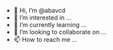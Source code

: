 - 👋 Hi, I’m @abavcd
- 👀 I’m interested in ...
- 🌱 I’m currently learning ...
- 💞️ I’m looking to collaborate on ...
- 📫 How to reach me ...

<!---
abavcd/abavcd is a ✨ special ✨ repository because its `README.md` (this file) appears on your GitHub profile.
You can click the Preview link to take a look at your changes.
--->
